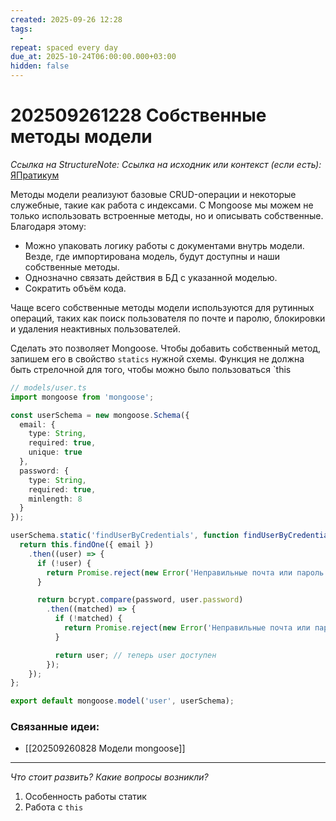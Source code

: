 ```yaml
---
created: 2025-09-26 12:28
tags:
  - 
repeat: spaced every day
due_at: 2025-10-24T06:00:00.000+03:00
hidden: false
---
```

# 202509261228 Собственные методы модели

*Ссылка на StructureNote:*
*Ссылка на исходник или контекст (если есть):* [ЯПратикум](https://practicum.yandex.ru/learn/backend-nodejs/courses/16b47298-e20d-4fde-9619-1ab305039a00/sprints/564238/topics/a4928f0d-5f69-4053-bea3-fa90d3a2a89f/lessons/439af0bf-e5a0-40f7-ab37-83313c9ea723/)

Методы модели реализуют базовые CRUD-операции и некоторые служебные, такие как работа с индексами. С Mongoose мы можем не только использовать встроенные методы, но и описывать собственные. Благодаря этому:

- Можно упаковать логику работы с документами внутрь модели. Везде, где импортирована модель, будут доступны и наши собственные методы.
- Однозначно связать действия в БД с указанной моделью.
- Сократить объём кода.

Чаще всего собственные методы модели используются для рутинных операций, таких как поиск пользователя по почте и паролю, блокировки и удаления неактивных пользователей.

Сделать это позволяет Mongoose. Чтобы добавить собственный метод, запишем его в свойство `statics` нужной схемы. Функция не должна быть стрелочной для того, чтобы можно было пользоваться `this

```ts
// models/user.ts
import mongoose from 'mongoose';

const userSchema = new mongoose.Schema({
  email: {
    type: String,
    required: true,
    unique: true
  },
  password: {
    type: String,
    required: true,
    minlength: 8
  }
});

userSchema.static('findUserByCredentials', function findUserByCredentials(email: string, password: string) {
  return this.findOne({ email })
    .then((user) => {
      if (!user) {
        return Promise.reject(new Error('Неправильные почта или пароль'));
      }

      return bcrypt.compare(password, user.password)
        .then((matched) => {
          if (!matched) {
            return Promise.reject(new Error('Неправильные почта или пароль'));
          }

          return user; // теперь user доступен
        });
    });
};

export default mongoose.model('user', userSchema);
```

### Связанные идеи:

* [[202509260828 Модели mongoose]]

---

*Что стоит развить? Какие вопросы возникли?*
1) Особенность работы статик
2) Работа с `this`
